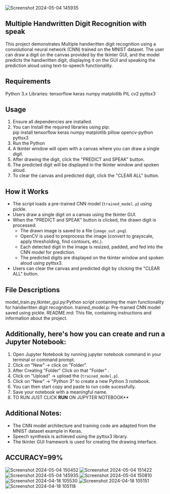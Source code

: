 ![Screenshot 2024-05-04 145935](https://github.com/Dan12-a/spoken_multi_handwritten_digit_recogniztion/assets/119096073/d6a006a9-5ba0-4913-a21c-aed14e4b36c7)
## Multiple Handwritten Digit Recognition with speak
This project demonstrates Multiple handwritten digit recognition using a convolutional neural network (CNN) trained on the MNIST dataset. The user can draw a digit on the canvas provided by the tkinter GUI, and the model predicts the handwritten digit, displaying it on the GUI and speaking the prediction aloud using text-to-speech functionality.

## Requirements
Python 3.x
Libraries:
tensorflow
keras
numpy
matplotlib
PIL
cv2
pyttsx3

## Usage
1. Ensure all dependencies are installed.
2.  You can Install the required libraries using pip:  
   pip install tensorflow keras numpy matplotlib pillow opencv-python pyttsx3
3. Run the Python 
4. A tkinter window will open with a canvas where you can draw a single digit.
5. After drawing the digit, click the "PREDICT and SPEAK" button.
6. The predicted digit will be displayed in the tkinter window and spoken aloud.
7. To clear the canvas and predicted digit, click the "CLEAR ALL" button.

## How it Works
- The script loads a pre-trained CNN model (`trained_model.p`) using pickle.
- Users draw a single digit on a canvas using the tkinter GUI.
- When the "PREDICT and SPEAK" button is clicked, the drawn digit is processed:
  - The drawn image is saved to a file (`image_out.png`).
  - OpenCV is used to preprocess the image (convert to grayscale, apply thresholding, find contours, etc.).
  - Each detected digit in the image is resized, padded, and fed into the CNN model for prediction.
  - The predicted digits are displayed on the tkinter window and spoken aloud using pyttsx3.
- Users can clear the canvas and predicted digit by clicking the "CLEAR ALL" button.

## File Descriptions
model_train.py,tkinter_gui.py:Python script containing the main functionality for handwritten digit recognition.
trained_model.p: Pre-trained CNN model saved using pickle.
README.md: This file, containing instructions and information about the project.

## Additionally, here's how you can **create** and **run** a Jupyter Notebook:
1. Open Jupyter Notebook by running jupyter notebook command in your terminal or command prompt.
2. Click on "New" -> click on "Folder".
3. After Creating "Folder" Click on that "Folder" . 
4. Click on "Upload" -> upload the (`trained_model.p`).
5. Click on "New" -> "Python 3" to create a new Python 3 notebook.
6. You can then start copy and paste to run code sucessfully.
7. Save your notebook with a meaningful name.
8. TO RUN JUST CLICK **RUN** ON JUPYTER NOTEBOOK**

## Additional Notes:
- The CNN model architecture and training code are adapted from the MNIST dataset example in Keras.
- Speech synthesis is achieved using the pyttsx3 library.
- The tkinter GUI framework is used for creating the drawing interface.

## ACCURACY=99%


![Screenshot 2024-05-04 150452](https://github.com/Dan12-a/spoken_multi_handwritten_digit_recogniztion/assets/119096073/9307d3a5-dbfc-45b1-8267-070ad19fdf88)
![Screenshot 2024-05-04 151422](https://github.com/Dan12-a/spoken_multi_handwritten_digit_recogniztion/assets/119096073/99fc30e7-f7db-4c49-bfae-2dc337d9be9a)
![Screenshot 2024-05-04 145935](https://github.com/Dan12-a/spoken_multi_handwritten_digit_recogniztion/assets/119096073/3397cc48-cb09-4284-b426-3bca83aa47c2)
![Screenshot 2024-05-04 150810](https://github.com/Dan12-a/spoken_multi_handwritten_digit_recogniztion/assets/119096073/52a6039e-668e-45c1-af80-44f958765bc3)
![Screenshot 2024-04-18 105530](https://github.com/Dan12-a/spoken_multi_handwritten_digit_recogniztion/assets/119096073/941fb2a8-92fd-47b8-bb6f-ea6ec598cdaa)
![Screenshot 2024-04-18 105151](https://github.com/Dan12-a/spoken_multi_handwritten_digit_recogniztion/assets/119096073/03847bfd-17ae-419b-a8c8-46ae0420076d)
![Screenshot 2024-04-18 105118](https://github.com/Dan12-a/spoken_multi_handwritten_digit_recogniztion/assets/119096073/010e3d8d-16e1-41d8-9ea8-846697e2386c)
